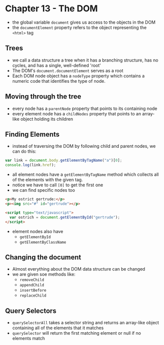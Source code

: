 # Chapter 13 - The DOM
* the global variable `document` gives us access to the objects in the DOM
* the `documentElement` property refers to the object representing the `<html>` tag

## Trees
* we call a data structure a tree when it has a branching structure, has no cycles, and has a single, well-defined 'root'
* The DOM's `document.documentElement` serves as a root
* Each DOM node object has a `nodeType` property which contains a numeric code that identifies the type of node.


## Moving through the tree
* every node has a `parentNode` property that points to its containing node
* every element node has a `childNodes` property that points to an array-like object holding its children

## Finding Elements
* instead of traversing the DOM by following child and parent nodes, we can do this:

```js
var link = document.body.getElementByTagName("a")[0];
console.log(link.href);
```

* all element nodes have a `getElementByTagName` method which collects all of the elements with the given tag.
* notice we have to call `[0]` to get the first one
* we can find specific nodes too

```html
<p>My ostrict gertrude:</p>
<p><img src="#" id="gertrude"></p>

<script type="text/javascript">
  var ostrich = document.getElementById("gertrude");
</script>
```

* element nodes also have
  - `getElementById`
  - `getElementByClassName`


 ## Changing the document
 * Almost everything about the DOM data structure can be changed
 * we are given soe methods like:
   - `removeChild`
   - `appendChild`
   - `insertBefore`
   - `replaceChild`

## Query Selectors
* `querySelectorAll` takes a selector string and returns an array-like object containing all of the elements that it matches
* `querySelector` will return the first matching element or null if no elements match
